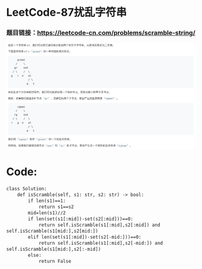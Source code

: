 # LeetCode-87扰乱字符串

### 题目链接：https://leetcode-cn.com/problems/scramble-string/

![image](https://github.com/taoqiongxing/LeetCode-87/blob/master/LeetCode-87)

# Code:
    class Solution:
        def isScramble(self, s1: str, s2: str) -> bool:
            if len(s1)==1:
                return s1==s2
            mid=len(s1)//2
            if len(set(s1[:mid])-set(s2[:mid]))==0:
                return self.isScramble(s1[:mid],s2[:mid]) and self.isScramble(s1[mid:],s2[mid:])
            elif len(set(s1[:mid])-set(s2[-mid:]))==0:
                return self.isScramble(s1[:mid],s2[-mid:]) and self.isScramble(s1[mid:],s2[:-mid])
            else:
                return False
